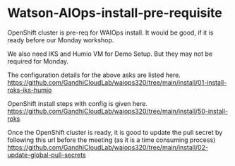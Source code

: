 # Watson-AIOps-install-pre-requisite

OpenShift cluster is pre-req for WAIOps install. It would be good, if it is ready before our Monday workshop. 
 
We also need IKS and Humio VM for Demo Setup. But they may not be required for Monday.
 
The configuration details for the above asks are listed here.
https://github.com/GandhiCloudLab/waiops320/tree/main/install/01-install-roks-iks-humio
 
OpenShift install steps with config is given here.
https://github.com/GandhiCloudLab/waiops320/tree/main/install/50-install-roks
 
Once the OpenShift cluster is ready, it is good to update the pull secret by following this url before the meeting (as it is a time consuming process) https://github.com/GandhiCloudLab/waiops320/tree/main/install/02-update-global-pull-secrets
